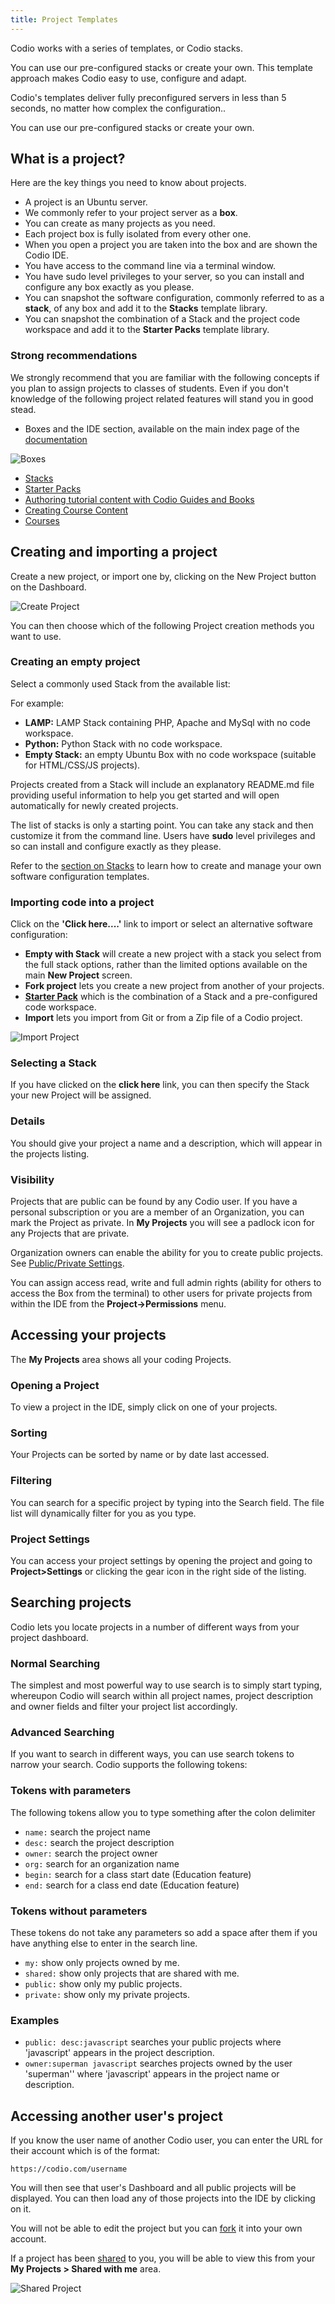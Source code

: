 ```yaml
---
title: Project Templates
---
```


Codio works with a series of templates, or Codio stacks.

You can use our pre-configured stacks or create your own. This template approach makes Codio easy to use, configure and adapt.

Codio's templates deliver fully preconfigured servers in less than 5 seconds, no matter how complex the configuration..

You can use our pre-configured stacks or create your own.

## What is a project?
Here are the key things you need to know about projects.

- A project is an Ubuntu server.
- We commonly refer to your project server as a **box**.
- You can create as many projects as you need.
- Each project box is fully isolated from every other one.
- When you open a project you are taken into the box and are shown the Codio IDE.
- You have access to the command line via a terminal window.
- You have sudo level privileges to your server, so you can install and configure any box exactly as you please.
- You can snapshot the software configuration, commonly referred to as a **stack**, of any box and add it to the **Stacks** template library.
- You can snapshot the combination of a Stack and the project code workspace and add it to the **Starter Packs** template library.

### Strong recommendations
We strongly recommend that you are familiar with the following concepts if you plan to assign projects to classes of students. Even if you don't knowledge of the following project related features will stand you in good stead.

- Boxes and the IDE section, available on the main index page of the [documentation](https://docs.codio.com) 

 ![Boxes](/img/docmenu.png)
 
- [Stacks](/project/stacks/)
- [Starter Packs](/project/packs/)
- [Authoring tutorial content with Codio Guides and Books](/courses/authoring)
- [Creating Course Content](/courses/coursemanagement/#introduction)
- [Courses](/courses/classes)
## Creating and importing a project
Create a new project, or import one by, clicking on the New Project button on the Dashboard.

![Create Project](/img/project_create.png)

You can then choose which of the following Project creation methods you want to use.

### Creating an empty project

Select a commonly used Stack from the available list:

For example:

- **LAMP:** LAMP Stack containing PHP, Apache and MySql with no code workspace.
- **Python:** Python Stack with no code workspace.
- **Empty Stack:** an empty Ubuntu Box with no code workspace (suitable for HTML/CSS/JS projects).

Projects created from a Stack will include an explanatory README.md file providing useful information to help you get started and will open automatically for newly created projects.

The list of stacks is only a starting point. You can take any stack and then customize it from the command line. Users have **sudo** level privileges and so can install and configure exactly as they please.

Refer to the [section on Stacks](/project/stacks) to learn how to create and manage your own software configuration templates.

### Importing code into a project

Click on the **'Click here....'** link to import or select an alternative software configuration:

- **Empty with Stack** will create a new project with a stack you select from the full stack options, rather than the limited options available on the main **New Project** screen.
- **Fork project** lets you create a new project from another of your projects.
- **[Starter Pack](/project/packs/)** which is the combination of a Stack and a pre-configured code workspace.
- **Import** lets you import from Git or from a Zip file of a Codio project.


![Import Project](/img/project_create_other.png)


### Selecting a Stack
If you have clicked on the **click here** link, you can then specify the Stack your new Project will be assigned.

### Details
You should give your project a name and a description, which will appear in the projects listing.


### Visibility
Projects that are public can be found by any Codio user. If you have a personal subscription or you are a member of an Organization, you can mark the Project as private. In **My Projects** you will see a padlock icon for any Projects that are private.

Organization owners can enable the ability for you to create public projects. See [Public/Private Settings](/dashboard/organisations/#publicprivate-settings).

You can assign access read, write and full admin rights (ability for others to access the Box from the terminal) to other users for private projects from within the IDE from the **Project->Permissions** menu.


## Accessing your projects
The **My Projects** area shows all your coding Projects.


### Opening a Project
To view a project in the IDE, simply click on one of your projects.

### Sorting
Your Projects can be sorted by name or by date last accessed.

### Filtering
You can search for a specific project by typing into the Search field. The file list will dynamically filter for you as you type.

### Project Settings
You can access your project settings by opening the project and going to **Project>Settings** or clicking the gear icon in the right side of the listing.
## Searching projects
Codio lets you locate projects in a number of different ways from your project dashboard.

### Normal Searching
The simplest and most powerful way to use search is to simply start typing, whereupon Codio will search within all project names, project description and owner fields and filter your project list accordingly.

### Advanced Searching
If you want to search in different ways, you can use search tokens to narrow your search. Codio supports the following tokens:

### Tokens with parameters
The following tokens allow you to type something after the colon delimiter

- `name:` search the project name
- `desc:` search the project description
- `owner:` search the project owner
- `org:` search for an organization name
- `begin:` search for a class start date (Education feature)
- `end:` search for a class end date (Education feature)

### Tokens without parameters
These tokens do not take any parameters so add a space after them if you have anything else to enter in the search line.

- `my:` show only projects owned by me.
- `shared:` show only projects that are shared with me.
- `public:` show only my public projects.
- `private:` show only my private projects.

### Examples
- `public: desc:javascript` searches your public projects where 'javascript' appears in the project description.
- `owner:superman javascript` searches projects owned by the user 'superman'' where 'javascript' appears in the project name or description.
## Accessing another user's project
If you know the user name of another Codio user, you can enter the URL for their account which is of the format:

`https://codio.com/username`

You will then see that user's Dashboard and all public projects will be displayed. You can then load any of those projects into the IDE by clicking on it.

You will not be able to edit the project but you can [fork](/project/ide/features/#forking-a-project) it into your own account.

If a project has been [shared](/project/ide/settings/#project-permissions) to you, you will be able to view this from your **My Projects > Shared with me** area.

![Shared Project](/img/console-shared.png)